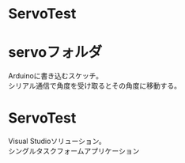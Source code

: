 # ServoTest

# servoフォルダ
Arduinoに書き込むスケッチ。<br>
シリアル通信で角度を受け取るとその角度に移動する。

# ServoTest
Visual Studioソリューション。<br>
シングルタスクフォームアプリケーション